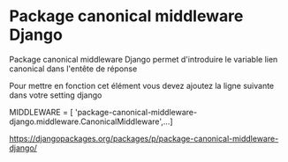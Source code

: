 <h1>Package canonical middleware Django</h1>

<p>Package canonical middleware Django permet d'introduire le variable lien canonical dans l'entête de réponse<p>
  
<p>Pour mettre en fonction cet élément vous devez ajoutez la ligne suivante dans votre setting django</p>

MIDDLEWARE = [
    'package-canonical-middleware-django.middleware.CanonicalMiddleware',...]

<a hrefs="https://djangopackages.org/packages/p/package-canonical-middleware-django/">https://djangopackages.org/packages/p/package-canonical-middleware-django/</a>
